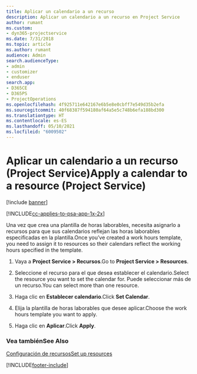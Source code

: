 ```yaml
---
title: Aplicar un calendario a un recurso
description: Aplicar un calendario a un recurso en Project Service
author: rumant
ms.custom:
- dyn365-projectservice
ms.date: 7/31/2018
ms.topic: article
ms.author: rumant
audience: Admin
search.audienceType:
- admin
- customizer
- enduser
search.app:
- D365CE
- D365PS
- ProjectOperations
ms.openlocfilehash: 4f925711e642167e6b5e8e0cbff7e549d35b2efa
ms.sourcegitcommit: 40f68387f594180af64a5e5c748b6efa188bd300
ms.translationtype: HT
ms.contentlocale: es-ES
ms.lasthandoff: 05/10/2021
ms.locfileid: "6009502"
---
```

# <a name="apply-a-calendar-to-a-resource-project-service"></a><span data-ttu-id="ea2f3-103">Aplicar un calendario a un recurso (Project Service)</span><span class="sxs-lookup"><span data-stu-id="ea2f3-103">Apply a calendar to a resource (Project Service)</span></span>

[!include [banner](../includes/psa-now-project-operations.md)]

[!INCLUDE[cc-applies-to-psa-app-1x-2x](../includes/cc-applies-to-psa-app-1x-2x.md)]

<span data-ttu-id="ea2f3-104">Una vez que crea una plantilla de horas laborables, necesita asignarlo a recursos para que sus calendarios reflejan las horas laborables especificadas en la plantilla.</span><span class="sxs-lookup"><span data-stu-id="ea2f3-104">Once you’ve created a work hours template, you need to assign it to resources so their calendars reflect the working hours specified in the template.</span></span>  
  
1.  <span data-ttu-id="ea2f3-105">Vaya a **Project Service > Recursos**.</span><span class="sxs-lookup"><span data-stu-id="ea2f3-105">Go to **Project Service > Resources**.</span></span>  
  
2.  <span data-ttu-id="ea2f3-106">Seleccione el recurso para el que desea establecer el calendario.</span><span class="sxs-lookup"><span data-stu-id="ea2f3-106">Select the resource you want to set the calendar for.</span></span> <span data-ttu-id="ea2f3-107">Puede seleccionar más de un recurso.</span><span class="sxs-lookup"><span data-stu-id="ea2f3-107">You can select more than one resource.</span></span>  
  
3.  <span data-ttu-id="ea2f3-108">Haga clic en **Establecer calendario**.</span><span class="sxs-lookup"><span data-stu-id="ea2f3-108">Click **Set Calendar**.</span></span>  
  
4.  <span data-ttu-id="ea2f3-109">Elija la plantilla de horas laborables que desee aplicar.</span><span class="sxs-lookup"><span data-stu-id="ea2f3-109">Choose the work hours template you want to apply.</span></span>  
  
5.  <span data-ttu-id="ea2f3-110">Haga clic en **Aplicar**.</span><span class="sxs-lookup"><span data-stu-id="ea2f3-110">Click **Apply**.</span></span>  
  
### <a name="see-also"></a><span data-ttu-id="ea2f3-111">Vea también</span><span class="sxs-lookup"><span data-stu-id="ea2f3-111">See Also</span></span>  
 [<span data-ttu-id="ea2f3-112">Configuración de recursos</span><span class="sxs-lookup"><span data-stu-id="ea2f3-112">Set up resources</span></span>](../psa/set-up-resources.md)


[!INCLUDE[footer-include](../includes/footer-banner.md)]